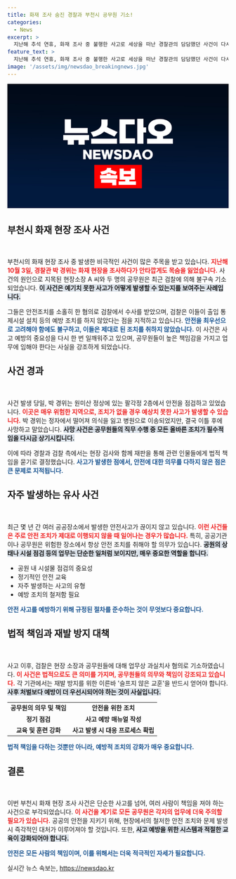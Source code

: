 ```yaml
---
title: 화재 조사 숨진 경찰과 부천시 공무원 기소!
categories:
  - News
excerpt: >
  지난해 추석 연휴, 화재 조사 중 불행한 사고로 세상을 떠난 경찰관의 담담했던 사건이 다시 수면 위로 떠올랐습니다. 검찰은 공무원과 현장소장을 업무상 과실치사 혐의로 기소하며, 그들의 무책임한 관리가 야기한 비극을 마주하게 됩니다. 클릭하여 그 이면에 숨겨진 진실을 확인하세요!
feature_text: >
  지난해 추석 연휴, 화재 조사 중 불행한 사고로 세상을 떠난 경찰관의 담담했던 사건이 다시 수면 위로 떠올랐습니다. 검찰은 공무원과 현장소장을 업무상 과실치사 혐의로 기소하며, 그들의 무책임한 관리가 야기한 비극을 마주하게 됩니다. 클릭하여 그 이면에 숨겨진 진실을 확인하세요!
image: '/assets/img/newsdao_breakingnews.jpg'
---
```


<p><img src="/assets/img/newsdao_breakingnews.jpg" alt="cryptoinkorea 속보" /></p>

<h2 data-ke-size="size26">부천시 화재 현장 조사 사건</h2>

<p data-ke-size="size16">&nbsp;</p>

<p>부천시의 화재 현장 조사 중 발생한 비극적인 사건이 많은 주목을 받고 있습니다. <b><span style="color: #ee2323;">지난해 10월 3일, 경찰관 박 경위는 화재 현장을 조사하다가 안타깝게도 목숨을 잃었습니다.</span></b> 사건의 원인으로 지목된 현장소장 A 씨와 두 명의 공무원은 최근 검찰에 의해 불구속 기소되었습니다. <b><span style="background-color: #21538527;">이 사건은 예기치 못한 사고가 어떻게 발생할 수 있는지를 보여주는 사례입니다.</span></b> </p>

<p>그들은 안전조치를 소홀히 한 혐의로 검찰에서 수사를 받았으며, 검찰은 이들이 출입 통제시설 설치 등의 예방 조치를 하지 않았다는 점을 지적하고 있습니다. <b><span style="color: #1a5490;">안전을 최우선으로 고려해야 함에도 불구하고, 이들은 제대로 된 조치를 취하지 않았습니다.</span></b> 이 사건은 사고 예방의 중요성을 다시 한 번 일깨워주고 있으며, 공무원들이 높은 책임감을 가지고 업무에 임해야 한다는 사실을 강조하게 되었습니다.</p>

<h2 data-ke-size="size26">사건 경과</h2>

<p data-ke-size="size16">&nbsp;</p>

<p>사건 발생 당일, 박 경위는 원미산 정상에 있는 팔각정 2층에서 안전을 점검하고 있었습니다. <b><span style="color: #ee2323;">이곳은 매우 위험한 지역으로, 조치가 없을 경우 예상치 못한 사고가 발생할 수 있습니다.</span></b> 박 경위는 정자에서 떨어져 의식을 잃고 병원으로 이송되었지만, 결국 이틀 후에 사망하고 말았습니다. <b><span style="background-color: #21538527;">사망 사건은 공무원들의 직무 수행 중 모든 올바른 조치가 필수적임을 다시금 상기시킵니다.</span></b></p>

<p>이에 따라 경찰과 검찰 측에서는 현장 검사와 함께 재판을 통해 관련 인물들에게 법적 책임을 묻기로 결정했습니다. <b><span style="color: #1a5490;">사고가 발생한 점에서, 안전에 대한 의무를 다하지 않은 점은 큰 문제로 지적됩니다.</span></b> </p>

<h2 data-ke-size="size26">자주 발생하는 유사 사건</h2>

<p data-ke-size="size16">&nbsp;</p>

<p>최근 몇 년 간 여러 공공장소에서 발생한 안전사고가 끊이지 않고 있습니다. <b><span style="color: #ee2323;">이런 사건들은 주로 안전 조치가 제대로 이행되지 않을 때 일어나는 경우가 많습니다.</span></b> 특히, 공공기관이나 공무원은 위험한 장소에서 항상 안전 조치를 취해야 할 의무가 있습니다. <b><span style="background-color: #21538527;">공원의 상태나 시설 점검 등의 업무는 단순한 일처럼 보이지만, 매우 중요한 역할을 합니다.</span></b></p>

<ul>
  <li>공원 내 시설물 점검의 중요성</li>
  <li>정기적인 안전 교육</li>
  <li>자주 발생하는 사고의 유형</li>
  <li>예방 조치의 철저함 필요</li>
</ul>

<p><b><span style="color: #1a5490;">안전 사고를 예방하기 위해 규정된 절차를 준수하는 것이 무엇보다 중요합니다.</span></b></p>

<h2 data-ke-size="size26">법적 책임과 재발 방지 대책</h2>

<p data-ke-size="size16">&nbsp;</p>

<p>사고 이후, 검찰은 현장 소장과 공무원들에 대해 업무상 과실치사 혐의로 기소하였습니다. <b><span style="color: #ee2323;">이 사건은 법적으로도 큰 의미를 가지며, 공무원들의 의무와 책임이 강조되고 있습니다.</span></b> 각 기관에서는 재발 방지를 위한 이른바 '슬프지 않은 교훈'을 반드시 얻어야 합니다. <b><span style="background-color: #21538527;">사후 처벌보다 예방이 더 우선시되어야 하는 것이 사실입니다.</span></b></p>

<table>
  <tr>
    <td style="text-align: center; height: 17px;"><b>공무원의 의무 및 책임</b></td>
    <td style="text-align: center; height: 17px;"><b>안전을 위한 조치</b></td>
  </tr>
  <tr>
    <td style="text-align: center; height: 17px;"><b>정기 점검</b></td>
    <td style="text-align: center; height: 17px;"><b>사고 예방 매뉴얼 작성</b></td>
  </tr>
  <tr>
    <td style="text-align: center; height: 17px;"><b>교육 및 훈련 강화</b></td>
    <td style="text-align: center; height: 17px;"><b>사고 발생 시 대응 프로세스 확립</b></td>
  </tr>
</table>

<p><b><span style="color: #1a5490;">법적 책임을 다하는 것뿐만 아니라, 예방적 조치의 강화가 매우 중요합니다.</span></b> </p>

<h2 data-ke-size="size26">결론</h2>

<p data-ke-size="size16">&nbsp;</p>

<p>이번 부천시 화재 현장 조사 사건은 단순한 사고를 넘어, 여러 사람이 책임을 져야 하는 사건으로 부각되었습니다. <b><span style="color: #ee2323;">이 사건을 계기로 모든 공무원은 각자의 업무에 더욱 주의할 필요가 있습니다.</span></b> 공공의 안전을 지키기 위해, 현장에서의 철저한 안전 조치와 문제 발생 시 즉각적인 대처가 이루어져야 할 것입니다. 또한, <b><span style="background-color: #21538527;">사고 예방을 위한 시스템과 적절한 교육이 강화되어야 합니다.</span></b> </p>

<p><b><span style="color: #1a5490;">안전은 모든 사람의 책임이며, 이를 위해서는 더욱 적극적인 자세가 필요합니다.</span></b></p>
실시간 뉴스 속보는, <a href="https://newsdao.kr" rel="dofollow">https://newsdao.kr</a>


